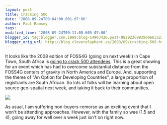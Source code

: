 ```yaml
---
layout: post
title: Cracking 500
date: '2008-09-24T09:04:00.001-07:00'
author: Paul Ramsey
tags: 
modified_time: '2008-09-24T09:11:08.605-07:00'
blogger_id: tag:blogger.com,1999:blog-14903426.post-8829236893906683323
blogger_orig_url: http://blog.cleverelephant.ca/2008/09/cracking-500.html
---
```


It looks like the 2008 edition of FOSS4G (going on next week!) in Cape Town, South Africa is [going to crack 500 attendees](http://lists.osgeo.org/pipermail/foss4g2008loc/2008-September/000624.html).  This is a great showing for an event which has had to overcome substantial distance from the FOSS4G centers of gravity in North America and Europe. And, supporting the theme of "An Option for Developing Countries", a large proportion of registrants are South African.  So lots of folks will be learning about open source geo-spatial next week, and taking it back to their communities.

<img src="http://wiki.osgeo.org/images/2/2e/LOGO_RGB_web.jpg" />

As usual, I am suffering non-buyers-remorse as an exciting event that I won't be attending approaches. However, with the family so wee (1.5 and 4), going away for well over a week just isn't on right now.

